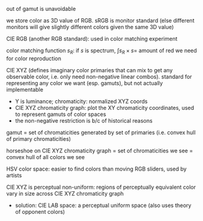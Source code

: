 out of gamut is unavoidable

we store color as 3D value of RGB. sRGB is monitor standard (else different monitors will give slightly different colors given the same 3D value)

CIE RGB (another RGB standard): used in color matching experiment

color matching function $s_R$: if $s$ is spectrum, $\int s_R \times s =$ amount of red we need for color reproduction

CIE XYZ (defines imaginary color primaries that can mix to get any observable color, i.e. only need non-negative linear combos). standard for representing any color we want (esp. gamuts), but not actually implementable

- Y is luminance; chromaticity: normalized XYZ coords
- CIE XYZ chromaticity graph: plot the XY chromaticity coordinates, used to represent gamuts of color spaces
- the non-negative restriction is b/c of historical reasons

gamut = set of chromaticities generated by set of primaries (i.e. convex hull of primary chromaticities)

horseshoe on CIE XYZ chromaticity graph = set of chromaticities we see = convex hull of all colors we see

HSV color space: easier to find colors than moving RGB sliders, used by artists

CIE XYZ is perceptual non-uniform: regions of perceptually equivalent color vary in size across CIE XYZ chromaticity graph

- solution: CIE LAB space: a perceptual uniform space (also uses theory of opponent colors)